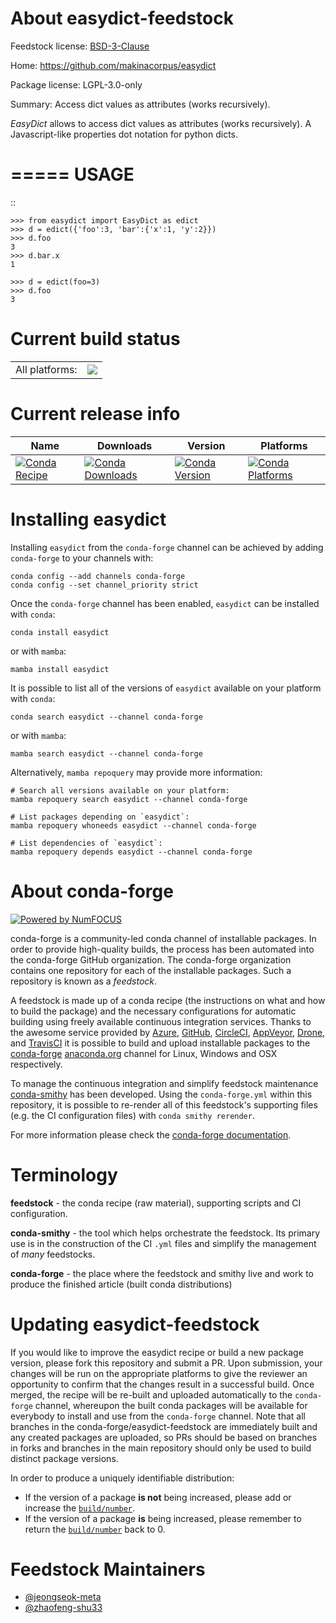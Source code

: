 About easydict-feedstock
========================

Feedstock license: [BSD-3-Clause](https://github.com/conda-forge/easydict-feedstock/blob/main/LICENSE.txt)

Home: https://github.com/makinacorpus/easydict

Package license: LGPL-3.0-only

Summary: Access dict values as attributes (works recursively).

*EasyDict* allows to access dict values as attributes (works recursively).
A Javascript-like properties dot notation for python dicts.

=====
USAGE
=====

::

    >>> from easydict import EasyDict as edict
    >>> d = edict({'foo':3, 'bar':{'x':1, 'y':2}})
    >>> d.foo
    3
    >>> d.bar.x
    1

    >>> d = edict(foo=3)
    >>> d.foo
    3


Current build status
====================


<table><tr><td>All platforms:</td>
    <td>
      <a href="https://dev.azure.com/conda-forge/feedstock-builds/_build/latest?definitionId=2370&branchName=main">
        <img src="https://dev.azure.com/conda-forge/feedstock-builds/_apis/build/status/easydict-feedstock?branchName=main">
      </a>
    </td>
  </tr>
</table>

Current release info
====================

| Name | Downloads | Version | Platforms |
| --- | --- | --- | --- |
| [![Conda Recipe](https://img.shields.io/badge/recipe-easydict-green.svg)](https://anaconda.org/conda-forge/easydict) | [![Conda Downloads](https://img.shields.io/conda/dn/conda-forge/easydict.svg)](https://anaconda.org/conda-forge/easydict) | [![Conda Version](https://img.shields.io/conda/vn/conda-forge/easydict.svg)](https://anaconda.org/conda-forge/easydict) | [![Conda Platforms](https://img.shields.io/conda/pn/conda-forge/easydict.svg)](https://anaconda.org/conda-forge/easydict) |

Installing easydict
===================

Installing `easydict` from the `conda-forge` channel can be achieved by adding `conda-forge` to your channels with:

```
conda config --add channels conda-forge
conda config --set channel_priority strict
```

Once the `conda-forge` channel has been enabled, `easydict` can be installed with `conda`:

```
conda install easydict
```

or with `mamba`:

```
mamba install easydict
```

It is possible to list all of the versions of `easydict` available on your platform with `conda`:

```
conda search easydict --channel conda-forge
```

or with `mamba`:

```
mamba search easydict --channel conda-forge
```

Alternatively, `mamba repoquery` may provide more information:

```
# Search all versions available on your platform:
mamba repoquery search easydict --channel conda-forge

# List packages depending on `easydict`:
mamba repoquery whoneeds easydict --channel conda-forge

# List dependencies of `easydict`:
mamba repoquery depends easydict --channel conda-forge
```


About conda-forge
=================

[![Powered by
NumFOCUS](https://img.shields.io/badge/powered%20by-NumFOCUS-orange.svg?style=flat&colorA=E1523D&colorB=007D8A)](https://numfocus.org)

conda-forge is a community-led conda channel of installable packages.
In order to provide high-quality builds, the process has been automated into the
conda-forge GitHub organization. The conda-forge organization contains one repository
for each of the installable packages. Such a repository is known as a *feedstock*.

A feedstock is made up of a conda recipe (the instructions on what and how to build
the package) and the necessary configurations for automatic building using freely
available continuous integration services. Thanks to the awesome service provided by
[Azure](https://azure.microsoft.com/en-us/services/devops/), [GitHub](https://github.com/),
[CircleCI](https://circleci.com/), [AppVeyor](https://www.appveyor.com/),
[Drone](https://cloud.drone.io/welcome), and [TravisCI](https://travis-ci.com/)
it is possible to build and upload installable packages to the
[conda-forge](https://anaconda.org/conda-forge) [anaconda.org](https://anaconda.org/)
channel for Linux, Windows and OSX respectively.

To manage the continuous integration and simplify feedstock maintenance
[conda-smithy](https://github.com/conda-forge/conda-smithy) has been developed.
Using the ``conda-forge.yml`` within this repository, it is possible to re-render all of
this feedstock's supporting files (e.g. the CI configuration files) with ``conda smithy rerender``.

For more information please check the [conda-forge documentation](https://conda-forge.org/docs/).

Terminology
===========

**feedstock** - the conda recipe (raw material), supporting scripts and CI configuration.

**conda-smithy** - the tool which helps orchestrate the feedstock.
                   Its primary use is in the construction of the CI ``.yml`` files
                   and simplify the management of *many* feedstocks.

**conda-forge** - the place where the feedstock and smithy live and work to
                  produce the finished article (built conda distributions)


Updating easydict-feedstock
===========================

If you would like to improve the easydict recipe or build a new
package version, please fork this repository and submit a PR. Upon submission,
your changes will be run on the appropriate platforms to give the reviewer an
opportunity to confirm that the changes result in a successful build. Once
merged, the recipe will be re-built and uploaded automatically to the
`conda-forge` channel, whereupon the built conda packages will be available for
everybody to install and use from the `conda-forge` channel.
Note that all branches in the conda-forge/easydict-feedstock are
immediately built and any created packages are uploaded, so PRs should be based
on branches in forks and branches in the main repository should only be used to
build distinct package versions.

In order to produce a uniquely identifiable distribution:
 * If the version of a package **is not** being increased, please add or increase
   the [``build/number``](https://docs.conda.io/projects/conda-build/en/latest/resources/define-metadata.html#build-number-and-string).
 * If the version of a package **is** being increased, please remember to return
   the [``build/number``](https://docs.conda.io/projects/conda-build/en/latest/resources/define-metadata.html#build-number-and-string)
   back to 0.

Feedstock Maintainers
=====================

* [@jeongseok-meta](https://github.com/jeongseok-meta/)
* [@zhaofeng-shu33](https://github.com/zhaofeng-shu33/)

